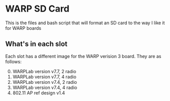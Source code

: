 # WARP SD Card
This is the files and bash script that will format an SD card to the way I like it for WARP boards

## What's in each slot
Each slot has a different image for the WARP verision 3 board. They are as follows:

0. WARPLab version v7.7, 2 radio
1. WARPLab version v7.7, 4 radio
2. WARPLab version v7.4, 2 radio
3. WARPLab version v7.4, 4 radio
4. 802.11 AP ref design v1.4 

